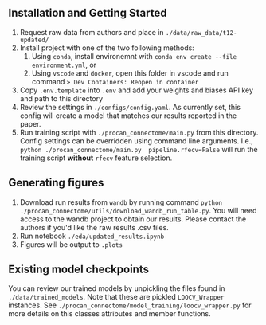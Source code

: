 ## Installation and Getting Started
1. Request raw data from authors and place in `./data/raw_data/t12-updated/`
2. Install project with one of the two following methods:
    1. Using `conda`, install environemnt with `conda env create --file environment.yml`, or 
    2. Using `vscode` and `docker`, open this folder in vscode and run command `> Dev Containers: Reopen in container`
3. Copy `.env.template` into `.env` and add your weights and biases API key and path to this directory
4. Review the settings in `./configs/config.yaml`. As currently set, this config will create a model that matches our results reported in the paper. 
5. Run training script with `./procan_connectome/main.py` from this directory. Config settings can be overridden using command line arguments. I.e., `python ./procan_connectome/main.py  pipeline.rfecv=False` will run the training script **without** `rfecv` feature selection. 

## Generating figures
1. Download run results from `wandb` by running command `python ./procan_connectome/utils/download_wandb_run_table.py`. You will need access to the wandb project to obtain our results. Please contact the authors if you'd like the raw results .csv files. 
2. Run notebook `./eda/updated_results.ipynb`
3. Figures will be output to `.plots`

## Existing model checkpoints
You can review our trained models by unpickling the files found in `./data/trained_models`. Note that these are pickled `LOOCV_Wrapper` instances. See `./procan_connectome/model_training/loocv_wrapper.py` for more details on this classes attributes and member functions. 